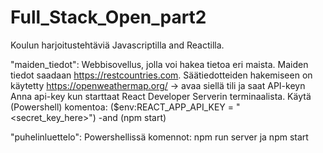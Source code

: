 # Full_Stack_Open_part2

Koulun harjoitustehtäviä Javascriptilla and Reactilla.

"maiden_tiedot": 
Webbisovellus, jolla voi hakea tietoa eri maista. Maiden tiedot saadaan https://restcountries.com. 
Säätiedotteiden hakemiseen on käytetty https://openweathermap.org/ -> avaa siellä tili ja saat API-keyn
Anna api-key kun starttaat React Developer Serverin terminaalista. Käytä (Powershell) komentoa: ($env:REACT_APP_API_KEY = "<secret_key_here>") -and (npm start)

"puhelinluettelo":
Powershellissä komennot: npm run server  ja   npm start 
